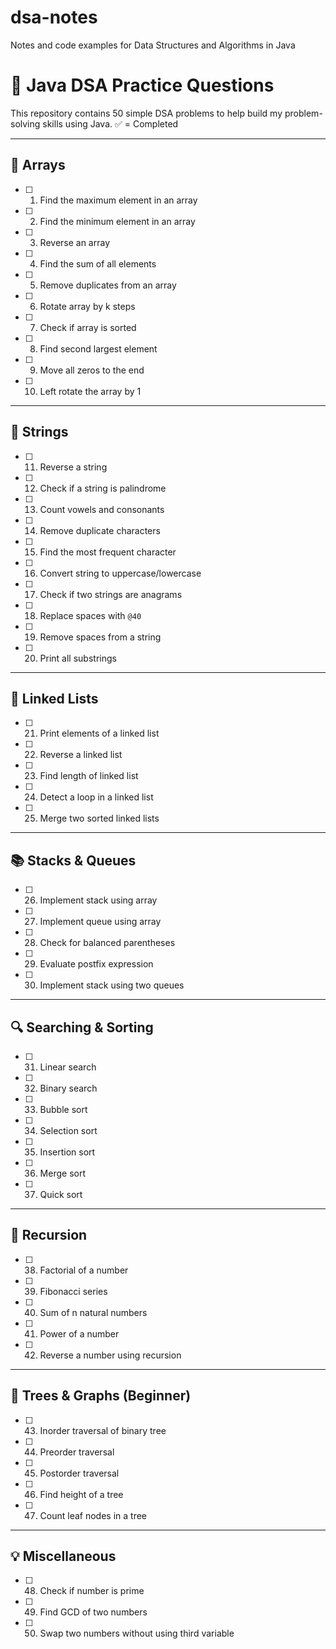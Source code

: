 # dsa-notes
Notes and code examples for Data Structures and Algorithms in Java

# 📘 Java DSA Practice Questions

This repository contains 50 simple DSA problems to help build my problem-solving skills using Java. ✅ = Completed

---

## 🧮 Arrays
- [ ] 1. Find the maximum element in an array
- [ ] 2. Find the minimum element in an array
- [ ] 3. Reverse an array
- [ ] 4. Find the sum of all elements
- [ ] 5. Remove duplicates from an array
- [ ] 6. Rotate array by k steps
- [ ] 7. Check if array is sorted
- [ ] 8. Find second largest element
- [ ] 9. Move all zeros to the end
- [ ] 10. Left rotate the array by 1

---

## 📄 Strings
- [ ] 11. Reverse a string
- [ ] 12. Check if a string is palindrome
- [ ] 13. Count vowels and consonants
- [ ] 14. Remove duplicate characters
- [ ] 15. Find the most frequent character
- [ ] 16. Convert string to uppercase/lowercase
- [ ] 17. Check if two strings are anagrams
- [ ] 18. Replace spaces with `@40`
- [ ] 19. Remove spaces from a string
- [ ] 20. Print all substrings

---

## 🔗 Linked Lists
- [ ] 21. Print elements of a linked list
- [ ] 22. Reverse a linked list
- [ ] 23. Find length of linked list
- [ ] 24. Detect a loop in a linked list
- [ ] 25. Merge two sorted linked lists

---

## 📚 Stacks & Queues
- [ ] 26. Implement stack using array
- [ ] 27. Implement queue using array
- [ ] 28. Check for balanced parentheses
- [ ] 29. Evaluate postfix expression
- [ ] 30. Implement stack using two queues

---

## 🔍 Searching & Sorting
- [ ] 31. Linear search
- [ ] 32. Binary search
- [ ] 33. Bubble sort
- [ ] 34. Selection sort
- [ ] 35. Insertion sort
- [ ] 36. Merge sort
- [ ] 37. Quick sort

---

## 🔄 Recursion
- [ ] 38. Factorial of a number
- [ ] 39. Fibonacci series
- [ ] 40. Sum of n natural numbers
- [ ] 41. Power of a number
- [ ] 42. Reverse a number using recursion

---

## 🌳 Trees & Graphs (Beginner)
- [ ] 43. Inorder traversal of binary tree
- [ ] 44. Preorder traversal
- [ ] 45. Postorder traversal
- [ ] 46. Find height of a tree
- [ ] 47. Count leaf nodes in a tree

---

## 💡 Miscellaneous
- [ ] 48. Check if number is prime
- [ ] 49. Find GCD of two numbers
- [ ] 50. Swap two numbers without using third variable
